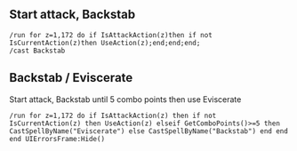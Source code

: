 ## Start attack, Backstab
```
/run for z=1,172 do if IsAttackAction(z)then if not IsCurrentAction(z)then UseAction(z);end;end;end;
/cast Backstab
```
 

## Backstab / Eviscerate
Start attack, Backstab until 5 combo points then use Eviscerate
```
/run for z=1,172 do if IsAttackAction(z) then if not IsCurrentAction(z) then UseAction(z) elseif GetComboPoints()>=5 then CastSpellByName("Eviscerate") else CastSpellByName("Backstab") end end end UIErrorsFrame:Hide()
```